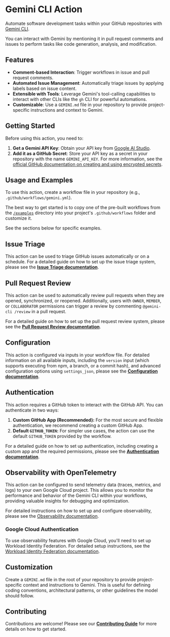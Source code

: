 # Gemini CLI Action

Automate software development tasks within your GitHub repositories with [Gemini CLI](https://github.com/google-gemini/gemini-cli). 

You can interact with Gemini by mentioning it in pull request comments and issues to perform tasks like code generation, analysis, and modification.

## Features

- **Comment-based Interaction**: Trigger workflows in issue and pull request comments.
- **Automated Issue Management**: Automatically triage issues by applying labels based on issue content.
- **Extensible with Tools**: Leverage Gemini's tool-calling capabilities to interact with other CLIs like the `gh` CLI for powerful automations.
- **Customizable**: Use a `GEMINI.md` file in your repository to provide project-specific instructions and context to Gemini.

## Getting Started

Before using this action, you need to:

1.  **Get a Gemini API Key**: Obtain your API key from [Google AI Studio](https://aistudio.google.com/apikey).
2.  **Add it as a GitHub Secret**: Store your API key as a secret in your repository with the name `GEMINI_API_KEY`. For more information, see the [official GitHub documentation on creating and using encrypted secrets](https://docs.github.com/en/actions/security-guides/using-secrets-in-github-actions).

## Usage and Examples

To use this action, create a workflow file in your repository (e.g., `.github/workflows/gemini.yml`). 

The best way to get started is to copy one of the pre-built workflows from the [`/examples`](./examples) directory into your project's `.github/workflows` folder and customize it.

See the sections below for specific examples.

## Issue Triage

This action can be used to triage GitHub issues automatically or on a schedule. For a detailed guide on how to set up the issue triage system, please see the [**Issue Triage documentation**](./docs/issue-triage.md).

## Pull Request Review

This action can be used to automatically review pull requests when they are opened, synchronized, or reopened. Additionally, users with `OWNER`, `MEMBER`, or `COLLABORATOR` permissions can trigger a review by commenting `@gemini-cli /review` in a pull request.

For a detailed guide on how to set up the pull request review system, please see the [**Pull Request Review documentation**](./docs/pr-review.md).

## Configuration

This action is configured via inputs in your workflow file. For detailed information on all available inputs, including the `version` input (which supports executing from npm, a branch, or a commit hash), and advanced configuration options using `settings_json`, please see the [**Configuration documentation**](./docs/configuration.md).

## Authentication

This action requires a GitHub token to interact with the GitHub API. You can authenticate in two ways:

1.  **Custom GitHub App (Recommended):** For the most secure and flexible authentication, we recommend creating a custom GitHub App.
2.  **Default `GITHUB_TOKEN`:** For simpler use cases, the action can use the default `GITHUB_TOKEN` provided by the workflow.

For a detailed guide on how to set up authentication, including creating a custom app and the required permissions, please see the [**Authentication documentation**](./docs/github-app.md).

## Observability with OpenTelemetry

This action can be configured to send telemetry data (traces, metrics, and logs) to your own Google Cloud project. This allows you to monitor the performance and behavior of the Gemini CLI within your workflows, providing valuable insights for debugging and optimization.

For detailed instructions on how to set up and configure observability, please see the [Observability documentation](./docs/observability.md).

### Google Cloud Authentication

To use observability features with Google Cloud, you'll need to set up Workload Identity Federation. For detailed setup instructions, see the [Workload Identity Federation documentation](./docs/workload-identity.md).

## Customization

Create a `GEMINI.md` file in the root of your repository to provide project-specific context and instructions to Gemini. This is useful for defining coding conventions, architectural patterns, or other guidelines the model should follow.

## Contributing

Contributions are welcome! Please see our [**Contributing Guide**](./CONTRIBUTING.md) for more details on how to get started.

